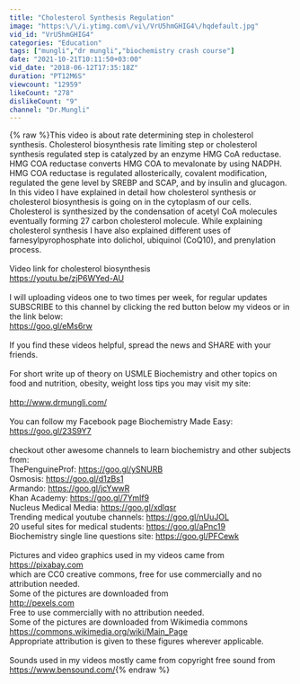 ```yaml
---
title: "Cholesterol Synthesis Regulation"
image: "https:\/\/i.ytimg.com\/vi\/VrU5hmGHIG4\/hqdefault.jpg"
vid_id: "VrU5hmGHIG4"
categories: "Education"
tags: ["mungli","dr mungli","biochemistry crash course"]
date: "2021-10-21T10:11:50+03:00"
vid_date: "2018-06-12T17:35:18Z"
duration: "PT12M6S"
viewcount: "12959"
likeCount: "278"
dislikeCount: "9"
channel: "Dr.Mungli"
---
```

{% raw %}This video is about rate determining step in cholesterol synthesis. Cholesterol biosynthesis rate limiting step or cholesterol synthesis regulated step is catalyzed by an enzyme HMG CoA reductase. HMG COA reductase converts HMG COA to mevalonate by using NADPH. HMG COA reductase is regulated allosterically, covalent modification, regulated the gene level by SREBP and SCAP, and by insulin and glucagon. <br />In this video I have explained in detail how cholesterol synthesis or cholesterol biosynthesis is going on in the cytoplasm of our cells. Cholesterol is synthesized by the condensation of acetyl CoA molecules eventually forming 27 carbon cholesterol molecule. While explaining cholesterol synthesis I have also explained different uses of farnesylpyrophosphate into dolichol, ubiquinol (CoQ10), and prenylation process.<br /><br />Video link for cholesterol biosynthesis <br /><a rel="nofollow" target="blank" href="https://youtu.be/zjP6WYed-AU">https://youtu.be/zjP6WYed-AU</a><br /><br />I will uploading videos one to two times per week, for regular updates SUBSCRIBE to this channel by clicking the red button below my videos or in the link below: <br /><a rel="nofollow" target="blank" href="https://goo.gl/eMs6rw">https://goo.gl/eMs6rw</a><br /><br />If you find these videos helpful, spread the news and SHARE with your friends. <br /><br />For short write up of theory on USMLE Biochemistry and other topics on food and nutrition, obesity, weight loss tips you may visit my site: <br /><br /><a rel="nofollow" target="blank" href="http://www.drmungli.com/">http://www.drmungli.com/</a><br /><br />You can follow my Facebook page Biochemistry Made Easy: <a rel="nofollow" target="blank" href="https://goo.gl/23S9Y7">https://goo.gl/23S9Y7</a><br /><br />checkout other awesome channels to learn biochemistry and other subjects from: <br />ThePenguineProf: <a rel="nofollow" target="blank" href="https://goo.gl/ySNURB">https://goo.gl/ySNURB</a><br />Osmosis: <a rel="nofollow" target="blank" href="https://goo.gl/d1zBs1">https://goo.gl/d1zBs1</a><br />Armando: <a rel="nofollow" target="blank" href="https://goo.gl/jcYwwR">https://goo.gl/jcYwwR</a><br />Khan Academy: <a rel="nofollow" target="blank" href="https://goo.gl/7YmIf9">https://goo.gl/7YmIf9</a><br />Nucleus Medical Media: <a rel="nofollow" target="blank" href="https://goo.gl/xdlqsr">https://goo.gl/xdlqsr</a><br />Trending medical youtube channels: <a rel="nofollow" target="blank" href="https://goo.gl/nUuJOL">https://goo.gl/nUuJOL</a><br />20 useful sites for medical students: <a rel="nofollow" target="blank" href="https://goo.gl/aPnc19">https://goo.gl/aPnc19</a><br />Biochemistry single line questions site: <a rel="nofollow" target="blank" href="https://goo.gl/PFCewk">https://goo.gl/PFCewk</a><br /><br />Pictures and video graphics used in my videos came from <br /><a rel="nofollow" target="blank" href="https://pixabay.com">https://pixabay.com</a> <br />which are CC0 creative commons, free for use commercially and no attribution needed. <br />Some of the pictures are downloaded from <br /><a rel="nofollow" target="blank" href="http://pexels.com">http://pexels.com</a><br />Free to use commercially with no attribution needed.<br />Some of the pictures are downloaded from Wikimedia commons <a rel="nofollow" target="blank" href="https://commons.wikimedia.org/wiki/Main_Page">https://commons.wikimedia.org/wiki/Main_Page</a> <br />Appropriate attribution is given to these figures wherever applicable.<br /><br />Sounds used in my videos mostly came from copyright free sound from <br /><a rel="nofollow" target="blank" href="https://www.bensound.com/">https://www.bensound.com/</a>{% endraw %}
